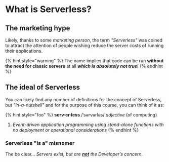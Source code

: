 # What is Serverless?

## The marketing hype

Likely, thanks to some _marketing person_, the term _"Serverless"_ was coined to attract the attention of people wishing reduce the server costs of running their applications.

{% hint style="warning" %}
The name implies that code can be run **without the need for classic servers** at all _**which is absolutely not true**_!
{% endhint %}

## The ideal of Serverless

You can likely find any number of definitions for the concept of Serverless, but _"in-a-nutshell"_ and for the purpose of this course, you can think of it as:

{% hint style="foo" %}
**serv&middot;er&middot;less**
/ˈs&#601;rv&#601;rl&#601;s/
_adjective_ (of computing)
1. _Event-driven application programming using stand-alone functions with no deployment or operational considerations_
{% endhint %}

### Serverless "is a" misnomer

The be clear... _Servers exist, but are **<u>not</u>** the Developer’s concern._
